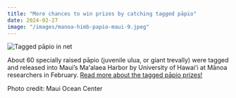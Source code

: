 ```yaml
---
title: "More chances to win prizes by catching tagged pāpio"
date: 2024-02-27
image: "/images/manoa-himb-papio-maui-9.jpeg"
---
```


![Tagged pāpio in net](/images/manoa-himb-papio-maui-9.jpeg)

About 60 specially raised pāpio (juvenile ulua, or giant trevally) were tagged and released into Maui’s Maʻalaea Harbor by University of Hawaiʻi at Mānoa researchers in February. [Read more about the tagged pāpio prizes!](https://www.hawaii.edu/news/2024/02/27/more-chances-win-prizes-catch-papio/)

Photo credit: Maui Ocean Center
